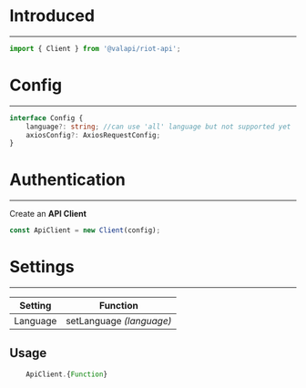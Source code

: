# Introduced

-----------

```typescript
import { Client } from '@valapi/riot-api';
```

# Config

-----------

```typescript
interface Config {
    language?: string; //can use 'all' language but not supported yet
    axiosConfig?: AxiosRequestConfig;
}
```

# Authentication

-----------

Create an **API Client**

```typescript
const ApiClient = new Client(config);
```

# Settings

-----------

| Setting  | Function                 |
| -------- | ------------------------ |
| Language | setLanguage *(language)* |

## Usage

```javascript
    ApiClient.{Function}
```